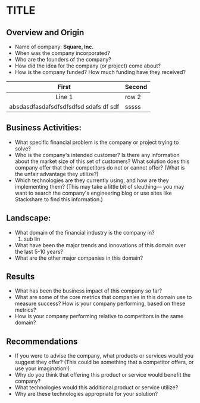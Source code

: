 # TITLE
## Overview and Origin
* Name of company: **Square, Inc.**
* When was the company incorporated?
* Who are the founders of the company?
* How did the idea for the company (or project) come about?
* How is the company funded? How much funding have they received?

| First | Second |
| :--: | -- |
| Line 1| row 2
| absdasdfasdafsdfsdfsdfsd sdafs df sdf | sssss|

## Business Activities:
* What specific financial problem is the company or project trying to solve?
* Who is the company's intended customer?  Is there any information about the market size of this set of customers?
What solution does this company offer that their competitors do not or cannot offer? (What is the unfair advantage they utilize?)
* Which technologies are they currently using, and how are they implementing them? (This may take a little bit of sleuthing–– you may want to search the company's engineering blog or use sites like Stackshare to find this information.)
## Landscape:
* What domain of the financial industry is the company in?
    1. sub lin
* What have been the major trends and innovations of this domain over the last 5-10 years?
* What are the other major companies in this domain?
## Results
* What has been the business impact of this company so far?
* What are some of the core metrics that companies in this domain use to measure success? How is your company performing, based on these metrics?
* How is your company performing relative to competitors in the same domain?
## Recommendations
* If you were to advise the company, what products or services would you suggest they offer? (This could be something that a competitor offers, or use your imagination!)
* Why do you think that offering this product or service would benefit the company?
* What technologies would this additional product or service utilize?
* Why are these technologies appropriate for your solution?

